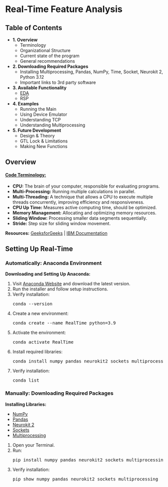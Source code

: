 <!DOCTYPE html>
<html lang="en">
<body>
    <h1>Real-Time Feature Analysis</h1>
    <h2>Table of Contents</h2>
    <ul>
        <li><strong>1. Overview</strong>
            <ul>
                <li>Terminology</li>
                <li>Organizational Structure</li>
                <li>Current state of the program</li>
                <li>General recommendations</li>
            </ul>
        </li>
        <li><strong>2. Downloading Required Packages</strong>
            <ul>
                <li>Installing Multiprocessing, Pandas, NumPy, Time, Socket, Neurokit 2, Python 3.12</li>
                <li>Important links to 3rd party software</li>
            </ul>
        </li>
        <li><strong>3. Available Functionality</strong>
            <ul>
                <li><a href="#EDA">EDA</a></li>
                <li>RSP</li>
            </ul>
        </li>
        <li><strong>4. Examples</strong>
            <ul>
                <li>Running the Main</li>
                <li>Using Device Emulator</li>
                <li>Understanding TCP</li>
                <li>Understanding Multiprocessing</li>
            </ul>
        </li>
        <li><strong>5. Future Development</strong>
            <ul>
                <li>Design & Theory</li>
                <li>GTL Lock & Limitations</li>
                <li>Making New Functions</li>
            </ul>
        </li>
    </ul>
    <h2>Overview</h2>
    <h4><u>Code Terminology:</u></h4>
    <ul>
        <li><strong>CPU:</strong> The brain of your computer, responsible for evaluating programs.</li>
        <li><strong>Multi-Processing:</strong> Running multiple calculations in parallel.</li>
        <li><strong>Multi-Threading:</strong> A technique that allows a CPU to execute multiple threads concurrently, improving efficiency and responsiveness.</li>
        <li><strong>CPU Up Time:</strong> Measures active computing time, should be optimized.</li>
        <li><strong>Memory Management:</strong> Allocating and optimizing memory resources.</li>
        <li><strong>Sliding Window:</strong> Processing smaller data segments sequentially.</li>
        <li><strong>Stride:</strong> Step size for sliding window movement.</li>
    </ul>
    <p><strong>Resources:</strong> 
        <a href="https://www.geeksforgeeks.org/">GeeksforGeeks</a> | 
        <a href="https://www.ibm.com/docs/en">IBM Documentation</a>
    </p>
    <h2>Setting Up Real-Time</h2>
    <h3>Automatically: Anaconda Environment</h3>
    <p><strong>Downloading and Setting Up Anaconda:</strong></p>
    <ol>
        <li>Visit <a href="https://www.anaconda.com/">Anaconda Website</a> and download the latest version.</li>
        <li>Run the installer and follow setup instructions.</li>
        <li>Verify installation:
            <pre>conda --version</pre>
        </li>
        <li>Create a new environment:
            <pre>conda create --name RealTime python=3.9</pre>
        </li>
        <li>Activate the environment:
            <pre>conda activate RealTime</pre>
        </li>
        <li>Install required libraries:
            <pre>conda install numpy pandas neurokit2 sockets multiprocessing</pre>
        </li>
        <li>Verify installation:
            <pre>conda list</pre>
        </li>
    </ol>
    <h3>Manually: Downloading Required Packages</h3>
    <p><strong>Installing Libraries:</strong></p>
    <ul>
        <li><a href="https://numpy.org/">NumPy</a></li>
        <li><a href="https://pandas.pydata.org/">Pandas</a></li>
        <li><a href="https://neuropsychology.github.io/NeuroKit/">Neurokit 2</a></li>
        <li><a href="https://docs.python.org/3/library/socket.html">Sockets</a></li>
        <li><a href="https://docs.python.org/3/library/multiprocessing.html">Multiprocessing</a></li>
    </ul>
    <ol>
        <li>Open your Terminal.</li>
        <li>Run:
            <pre>pip install numpy pandas neurokit2 sockets multiprocessing</pre>
        </li>
        <li>Verify installation:
            <pre>pip show numpy pandas neurokit2 sockets multiprocessing</pre>
        </li>
    </ol>

</body>
</html>
